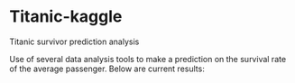# Titanic-kaggle
Titanic survivor prediction analysis

Use of several data analysis tools to make a prediction on the survival rate of the average passenger.
Below are current results:
